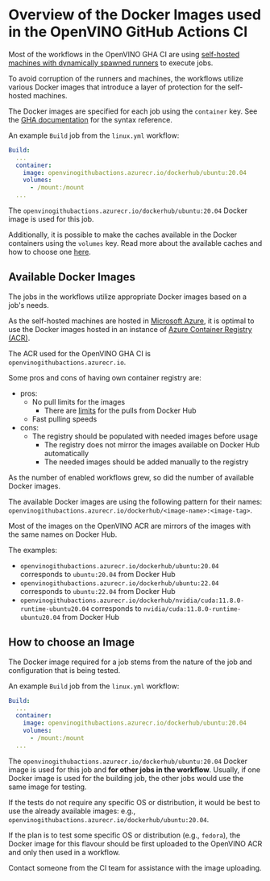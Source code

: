 # Overview of the Docker Images used in the OpenVINO GitHub Actions CI

Most of the workflows in the OpenVINO GHA CI are using [self-hosted machines with dynamically spawned runners](./runners.md) to execute jobs. 

To avoid corruption of the runners and machines, the workflows utilize various Docker images that introduce a layer of protection for the self-hosted machines.

The Docker images are specified for each job using the `container` key. See the [GHA documentation](https://docs.github.com/en/actions/using-jobs/running-jobs-in-a-container) for the syntax reference.

An example `Build` job from the `linux.yml` workflow:
```yaml
Build:
  ...
  container:
    image: openvinogithubactions.azurecr.io/dockerhub/ubuntu:20.04
    volumes:
      - /mount:/mount
  ...
```

The `openvinogithubactions.azurecr.io/dockerhub/ubuntu:20.04` Docker image is used for this job.

Additionally, it is possible to make the caches available in the Docker containers using the `volumes` key. 
Read more about the available caches and how to choose one [here](./caches.md).

## Available Docker Images

The jobs in the workflows utilize appropriate Docker images based on a job's needs. 

As the self-hosted machines are hosted in [Microsoft Azure](https://azure.microsoft.com/en-us), 
it is optimal to use the Docker images hosted in an instance of [Azure Container Registry (ACR)](https://azure.microsoft.com/en-us/products/container-registry).

The ACR used for the OpenVINO GHA CI is `openvinogithubactions.azurecr.io`.

Some pros and cons of having own container registry are:
* pros:
  * No pull limits for the images
    * There are [limits](https://docs.docker.com/docker-hub/download-rate-limit/) for the pulls from Docker Hub
  * Fast pulling speeds
* cons:
  * The registry should be populated with needed images before usage
    * The registry does not mirror the images available on Docker Hub automatically
    * The needed images should be added manually to the registry

As the number of enabled workflows grew, so did the number of available Docker images.

The available Docker images are using the following pattern for their names: `openvinogithubactions.azurecr.io/dockerhub/<image-name>:<image-tag>`.

Most of the images on the OpenVINO ACR are mirrors of the images with the same names on Docker Hub.

The examples:
* `openvinogithubactions.azurecr.io/dockerhub/ubuntu:20.04` corresponds to `ubuntu:20.04` from Docker Hub
* `openvinogithubactions.azurecr.io/dockerhub/ubuntu:22.04` corresponds to `ubuntu:22.04` from Docker Hub
* `openvinogithubactions.azurecr.io/dockerhub/nvidia/cuda:11.8.0-runtime-ubuntu20.04` corresponds to `nvidia/cuda:11.8.0-runtime-ubuntu20.04` from Docker Hub

## How to choose an Image

The Docker image required for a job stems from the nature of the job and configuration that is being tested.

An example `Build` job from the `linux.yml` workflow:
```yaml
Build:
  ...
  container:
    image: openvinogithubactions.azurecr.io/dockerhub/ubuntu:20.04
    volumes:
      - /mount:/mount
  ...
```

The `openvinogithubactions.azurecr.io/dockerhub/ubuntu:20.04` Docker image is used for this job and **for other jobs in the workflow**.
Usually, if one Docker image is used for the building job, the other jobs would use the same image for testing. 

If the tests do not require any specific OS or distribution, it would be best to use the already available images: e.g., `openvinogithubactions.azurecr.io/dockerhub/ubuntu:20.04`.

If the plan is to test some specific OS or distribution (e.g., `fedora`), 
the Docker image for this flavour should be first uploaded to the OpenVINO ACR and only then used in a workflow. 

Contact someone from the CI team for assistance with the image uploading. 
